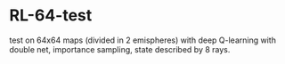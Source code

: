 # RL-64-test
test on 64x64 maps (divided in 2 emispheres) with deep Q-learning with double net, importance sampling, state described by 8 rays.
